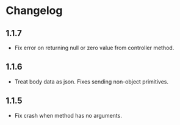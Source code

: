 # Changelog

## 1.1.7

- Fix error on returning null or zero value from controller method.

## 1.1.6

- Treat body data as json. Fixes sending non-object primitives.

## 1.1.5

- Fix crash when method has no arguments.
